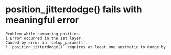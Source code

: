 # position_jitterdodge() fails with meaningful error

    Problem while computing position.
    i Error occurred in the 1st layer.
    Caused by error in `setup_params()`:
    ! `position_jitterdodge()` requires at least one aesthetic to dodge by

